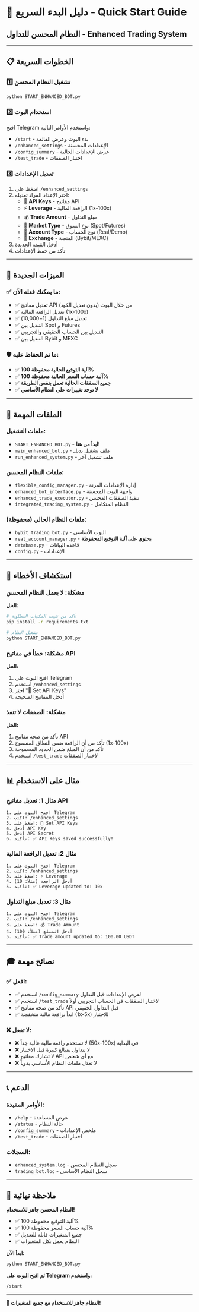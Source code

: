 # 🚀 دليل البدء السريع - Quick Start Guide

## النظام المحسن للتداول - Enhanced Trading System

---

## 📋 الخطوات السريعة

### 1️⃣ تشغيل النظام المحسن
```bash
python START_ENHANCED_BOT.py
```

### 2️⃣ استخدام البوت
افتح Telegram واستخدم الأوامر التالية:
- `/start` - بدء البوت وعرض القائمة
- `/enhanced_settings` - الإعدادات المحسنة
- `/config_summary` - عرض الإعدادات الحالية
- `/test_trade` - اختبار الصفقات

### 3️⃣ تعديل الإعدادات
1. اضغط على `/enhanced_settings`
2. اختر الإعداد المراد تعديله:
   - 🔑 **API Keys** - مفاتيح API
   - ⚡ **Leverage** - الرافعة المالية (1x-100x)
   - 💰 **Trade Amount** - مبلغ التداول
   - 🏪 **Market Type** - نوع السوق (Spot/Futures)
   - 👤 **Account Type** - نوع الحساب (Real/Demo)
   - 🏦 **Exchange** - المنصة (Bybit/MEXC)
3. أدخل القيمة الجديدة
4. تأكد من حفظ الإعدادات

---

## 🎯 الميزات الجديدة

### ✅ ما يمكنك فعله الآن:
- ✅ تعديل مفاتيح API من خلال البوت (بدون تعديل الكود)
- ✅ تعديل الرافعة المالية (1x-100x)
- ✅ تعديل مبلغ التداول ($1-$10,000)
- ✅ التبديل بين Spot و Futures
- ✅ التبديل بين الحساب الحقيقي والتجريبي
- ✅ التبديل بين Bybit و MEXC

### 🛡️ ما تم الحفاظ عليه:
- ✅ **آلية التوقيع الحالية محفوظة 100%**
- ✅ **آلية حساب السعر الحالية محفوظة 100%**
- ✅ **جميع الصفقات الحالية تعمل بنفس الطريقة**
- ✅ **لا توجد تغييرات على النظام الأساسي**

---

## 📁 الملفات المهمة

### ملفات التشغيل:
- `START_ENHANCED_BOT.py` - **ابدأ من هنا!**
- `main_enhanced_bot.py` - ملف تشغيل بديل
- `run_enhanced_system.py` - ملف تشغيل آخر

### ملفات النظام المحسن:
- `flexible_config_manager.py` - إدارة الإعدادات المرنة
- `enhanced_bot_interface.py` - واجهة البوت المحسنة
- `enhanced_trade_executor.py` - تنفيذ الصفقات المحسن
- `integrated_trading_system.py` - النظام المتكامل

### ملفات النظام الحالي (محفوظة):
- `bybit_trading_bot.py` - البوت الأساسي
- `real_account_manager.py` - **يحتوي على آلية التوقيع المحفوظة**
- `database.py` - قاعدة البيانات
- `config.py` - الإعدادات

---

## 🔧 استكشاف الأخطاء

### مشكلة: لا يعمل النظام المحسن
**الحل:**
```bash
# تأكد من تثبيت المكتبات المطلوبة
pip install -r requirements.txt

# تشغيل النظام
python START_ENHANCED_BOT.py
```

### مشكلة: خطأ في مفاتيح API
**الحل:**
1. افتح البوت على Telegram
2. استخدم `/enhanced_settings`
3. اختر "🔑 Set API Keys"
4. أدخل المفاتيح الصحيحة

### مشكلة: الصفقات لا تنفذ
**الحل:**
1. تأكد من صحة مفاتيح API
2. تأكد من أن الرافعة ضمن النطاق المسموح (1x-100x)
3. تأكد من أن المبلغ ضمن الحدود المسموحة
4. استخدم `/test_trade` لاختبار الصفقات

---

## 📊 مثال على الاستخدام

### مثال 1: تعديل مفاتيح API
```
1. افتح البوت على Telegram
2. اكتب: /enhanced_settings
3. اضغط على: 🔑 Set API Keys
4. أدخل API Key
5. أدخل API Secret
6. تأكيد: ✅ API Keys saved successfully!
```

### مثال 2: تعديل الرافعة المالية
```
1. افتح البوت على Telegram
2. اكتب: /enhanced_settings
3. اضغط على: ⚡ Leverage
4. أدخل الرافعة (مثلاً: 10)
5. تأكيد: ✅ Leverage updated to: 10x
```

### مثال 3: تعديل مبلغ التداول
```
1. افتح البوت على Telegram
2. اكتب: /enhanced_settings
3. اضغط على: 💰 Trade Amount
4. أدخل المبلغ (مثلاً: 100)
5. تأكيد: ✅ Trade amount updated to: 100.00 USDT
```

---

## 🎓 نصائح مهمة

### ✅ افعل:
- ✅ استخدم `/config_summary` لعرض الإعدادات قبل التداول
- ✅ استخدم `/test_trade` لاختبار الصفقات في الحساب التجريبي أولاً
- ✅ تأكد من صحة مفاتيح API قبل التداول الحقيقي
- ✅ ابدأ برافعة مالية منخفضة (1x-5x) للاختبار

### ❌ لا تفعل:
- ❌ لا تستخدم رافعة مالية عالية جداً (50x-100x) في البداية
- ❌ لا تتداول بمبالغ كبيرة قبل الاختبار
- ❌ لا تشارك مفاتيح API مع أي شخص
- ❌ لا تعدل ملفات النظام الأساسي يدوياً

---

## 📞 الدعم

### الأوامر المفيدة:
- `/help` - عرض المساعدة
- `/status` - حالة النظام
- `/config_summary` - ملخص الإعدادات
- `/test_trade` - اختبار الصفقات

### السجلات:
- `enhanced_system.log` - سجل النظام المحسن
- `trading_bot.log` - سجل النظام الأساسي

---

## 🎉 ملاحظة نهائية

**النظام المحسن جاهز للاستخدام!**

- ✅ آلية التوقيع محفوظة 100%
- ✅ آلية حساب السعر محفوظة 100%
- ✅ جميع المتغيرات قابلة للتعديل
- ✅ النظام يعمل بكل المتغيرات

**ابدأ الآن:**
```bash
python START_ENHANCED_BOT.py
```

**ثم افتح البوت على Telegram واستخدم:**
```
/start
```

---

**🚀 النظام جاهز للاستخدام مع جميع المتغيرات!**

